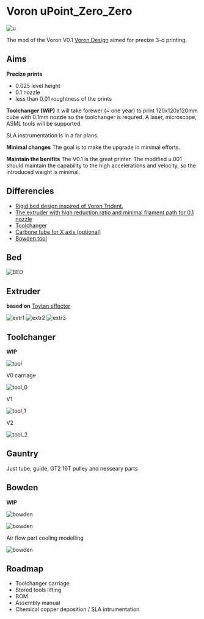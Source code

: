 # Voron uPoint_Zero_Zero

![u](https://github.com/pzemlyan/Voron-0/blob/Voron0.1/Manuals/img/u.001.png)



The mod of the Voron V0.1 [Voron Design]( http://vorondesign.com/voron0) aimed for precize 3-d printing.

## Aims
**Precize prints**
- 0.025 level height
- 0.1 nozzle
- less than 0.01 roughtness of the prints

**Toolchanger (WiP)**
It will take forewer (~ one year) to print 120x120x120mm cube with 0.1mm nozzle so the toolchanger is requred. 
A laser, microscope, ASML tools will be supported. 

SLA instrumentation is in a far plans.

**Minimal changes**
The goal is to make the upgrade in minimal efforts.

**Maintain the benifits**
The V0.1 is the great printer. The modified u.001 should maintain the capability to the high accelerations and velocity, so the introduced weight is minimal.


## Differencies
- [Rigid bed design inspired of Voron Trident.](/README.md#Bed)
- [The extruder with high reduction ratio and minimal filament path for 0.1 nozzle](/README.md#Extruder)
- [Toolchanger](/README.md#Toolchanger)
- [Carbone tube for X axis (optional)](/README.md#Gauntry)
- [Bowden tool](/README.md#Bowden)

## Bed
![BED](https://github.com/pzemlyan/Voron-0/blob/Voron0.1/Manuals/img/bed.png)

## Extruder

**based on** [Toytan effector](https://3dtoday.ru/3d-models/detali-dlya-3d-printerov/chasti-printera/toytan)

![extr1](https://github.com/pzemlyan/Voron-0/blob/Voron0.1/Manuals/img/toytan_1.png)
![extr2](https://github.com/pzemlyan/Voron-0/blob/Voron0.1/Manuals/img/toytan_2.png)
![extr3](https://github.com/pzemlyan/Voron-0/blob/Voron0.1/Manuals/img/toytan_3.png)

## Toolchanger
**WIP**

![tool](https://github.com/pzemlyan/Voron-0/blob/Voron0.1/Manuals/img/tool.png)

V0 carriage

![tool_0](https://github.com/pzemlyan/Voron-0/blob/Voron0.1/Manuals/img/tool_0.png)

V1

![tool_1](https://github.com/pzemlyan/Voron-0/blob/Voron0.1/Manuals/img/tool_1.png)

V2

![tool_2](https://github.com/pzemlyan/Voron-0/blob/Voron0.1/Manuals/img/tool_2.png)

## Gauntry
Just tube, guide, GT2 16T pulley and nesseary parts

## Bowden
**WIP**

![bowden](https://github.com/pzemlyan/Voron-0/blob/Voron0.1/Manuals/img/bowden_2.png)

![bowden](https://github.com/pzemlyan/Voron-0/blob/Voron0.1/Manuals/img/bowden_3.png)

Air flow part cooling modelling

![bowden](https://github.com/pzemlyan/Voron-0/blob/Voron0.1/Manuals/img/bowden_1.png)

## Roadmap
- Toolchanger carriage
- Stored tools lifting
- BOM
- Assembly manual
- Chemical copper deposition / SLA intrumentation

